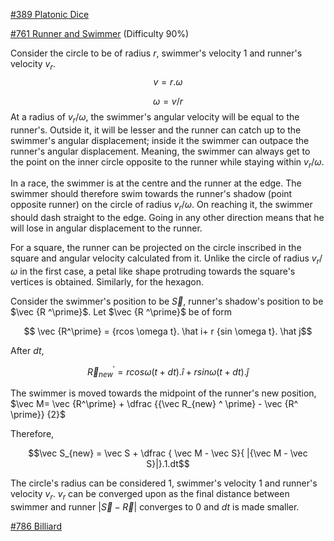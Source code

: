 [#389 Platonic Dice](https://projecteuler.net/problem=786)

[#761 Runner and Swimmer](https://projecteuler.net/problem=761) (Difficulty 90%)


Consider the circle to be of radius $r$, swimmer's velocity $1$ and runner's velocity $v_{r}$. $$v = r.\omega
$$ 

$$\omega = v/r$$ 
At a radius of $v_{r}/\omega$, the swimmer's angular velocity will be equal to the runner's. Outside it, it will be lesser and the runner can catch up to the swimmer's angular displacement; inside it the swimmer can outpace the runner's angular displacement. Meaning, the swimmer can always get to the point on the inner circle opposite to the runner  while staying within $v_{r}/\omega$. 

In a race, the swimmer is at the centre and the runner at the edge. The swimmer should therefore swim towards the runner's shadow (point opposite runner) on the circle of radius $v_{r}/\omega$. On reaching it, the swimmer should dash straight to the edge. Going in any other direction means that he will lose in angular displacement to the runner.

For a square, the runner can be projected on the circle inscribed in the square and angular velocity calculated from it. Unlike the circle of radius $v_{r}/\omega$ in the first case, a petal like shape protruding towards the square's vertices is obtained. Similarly, for the hexagon.

Consider the swimmer's position to be $\vec S$, runner's shadow's position to be $\vec {R
^\prime}$. Let $\vec {R
^\prime}$ be of form

$$ \vec {R^\prime} = {rcos \omega t}. \hat i+ r {sin \omega t}. \hat j$$

After ${d}t$, 

$$ {\vec R_{new} ^\prime} = r{cos \omega (t+dt)}. \hat i+  r{sin \omega (t+dt)}. \hat j$$

The swimmer is moved towards the midpoint of the runner's new position, $\vec M= \vec {R^\prime} + \dfrac {{\vec R_{new} ^ \prime} - \vec {R^ \prime}} {2}$

Therefore,

$$\vec S_{new}  = \vec S + \dfrac { \vec M -  \vec S}{ |{\vec M -  \vec S}|}.1.dt$$

The circle's radius can be considered $1$, swimmer's velocity $1$ and runner's velocity $v_{r}$. 
$v_{r}$ can be converged upon as the final distance between swimmer and runner $|\vec S - \vec R|$ converges to $0$ and $dt$ is made smaller.


[#786 Billiard](https://projecteuler.net/problem=389)


